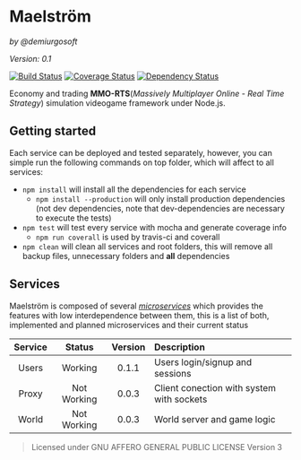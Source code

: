 Maelström
===========
_by @demiurgosoft_

_Version: 0.1_

[![Build Status](https://travis-ci.org/demiurgosoft/maelstrom.svg)](https://travis-ci.org/demiurgosoft/maelstrom)
[![Coverage Status](https://coveralls.io/repos/demiurgosoft/maelstrom/badge.svg?branch=master&service=github)](https://coveralls.io/github/demiurgosoft/maelstrom?branch=master)
[![Dependency Status](https://gemnasium.com/demiurgosoft/maelstrom.svg)](https://gemnasium.com/demiurgosoft/maelstrom)

Economy and trading **MMO-RTS**(_Massively Multiplayer Online - Real Time Strategy_) simulation videogame framework under Node.js. 

## Getting started
Each service can be deployed and tested separately, however, you can simple run the following commands on top folder, which will affect to all services:
* `npm install` will install all the dependencies for each service
    * `npm install --production` will only install production dependencies (not dev dependencies, note that dev-dependencies are necessary to execute the tests)
* `npm test` will test every service with mocha and generate coverage info
    * `npm run coverall` is used by travis-ci and coverall
* `npm clean` will clean all services and root folders, this will remove all backup files, unnecessary folders and **all** dependencies 


## Services
Maelström is composed of several [_microservices_](https://github.com/demiurgosoft/maelstrom/tree/master/services) which provides the features with low interdependence between them, this is a list of both, implemented and planned microservices and their current status

|**Service** |**Status** |**Version**|**Description**                  			|
|:----------:|:---------:|:---------:|:-----------------------------------------|
|Users		 |Working	 |0.1.1  	 |Users login/signup and sessions  			|
|Proxy		 |Not Working|0.0.3		 |Client conection with system with sockets	|
|World       |Not Working|0.0.3      |World server and game logic               |

> Licensed under GNU AFFERO GENERAL PUBLIC LICENSE Version 3
